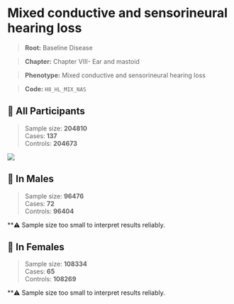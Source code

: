 # Mixed conductive and sensorineural hearing loss

> **Root:** Baseline Disease  

> **Chapter:** Chapter VIII- Ear and mastoid  

> **Phenotype:** Mixed conductive and sensorineural hearing loss  

> **Code:** `H8_HL_MIX_NAS`

## 🧪 All Participants  
> Sample size: **204810**  
> Cases: **137**  
> Controls: **204673**
<img src="/Disease/Figures/ALL/Incidence/H8_HL_MIX_NAS.png"/>
<CsvTable src="/Disease_Data/ALL/Incidence/COX_H8_HL_MIX_NAS.csv" label="🔍 View full results" />

## 👨 In Males  
> Sample size: **96476**  
> Cases: **72**  
> Controls: **96404**

**⚠️ Sample size too small to interpret results reliably.


## 👩 In Females  
> Sample size: **108334**  
> Cases: **65**  
> Controls: **108269**

**⚠️ Sample size too small to interpret results reliably.

